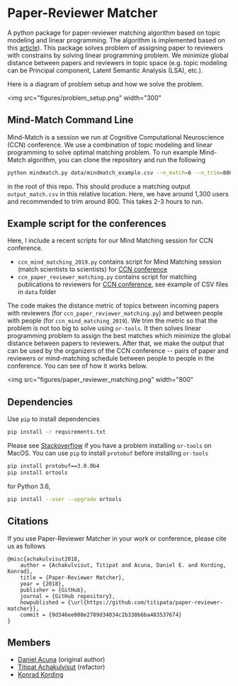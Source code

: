 # Paper-Reviewer Matcher

A python package for paper-reviewer matching algorithm based on topic modeling and linear programming. The algorithm is implemented based on this [article](http://www.cis.upenn.edu/~cjtaylor/PUBLICATIONS/pdfs/TaylorTR08.pdf)). This package solves problem of assigning paper to reviewers with constrains by solving linear programming problem. We minimize global distance between papers and reviewers in topic space (e.g. topic modeling can be Principal component, Latent Semantic Analysis (LSA), etc.).

Here is a diagram of problem setup and how we solve the problem.

<img
  src="figures/problem_setup.png"
  width="300"
>

## Mind-Match Command Line

Mind-Match is a session we run at Cognitive Computational Neuroscience (CCN) conference.
We use a combination of topic modeling and linear programming to solve optimal matching problem.
To run example Mind-Match algorithm, you can clone the repository and run the following

```sh
python mindmatch.py data/mindmatch_example.csv --n_match=6 --n_trim=800
```

in the root of this repo. This should produce a matching output `output_match.csv` in this relative location.
Here, we have around 1,300 users and recommended to trim around 800. This takes 2-3 hours to run.

## Example script for the conferences

Here, I include a recent scripts for our Mind Matching session for CCN conference.

- `ccn_mind_matching_2019.py` contains script for Mind Matching session (match scientists to scientists) for [CCN conference](https://ccneuro.org/2018/)
- `ccn_paper_reviewer_matching.py` contains script for matching publications to reviewers for [CCN conference](https://ccneuro.org/2019/), see example of CSV files in `data` folder

The code makes the distance metric of topics between incoming papers with reviewers (for `ccn_paper_reviewer_matching.py`) and
between people with people (for `ccn_mind_matching_2019`). We trim the metric so that the problem is not too big to solve using `or-tools`.
It then solves linear programming problem to assign the best matches which minimize the global distance between papers to reviewers.
After that, we make the output that can be used by the organizers of the CCN conference -- pairs of paper and reviewers or mind-matching
schedule between people to people in the conference.
You can see of how it works below.

<img
  src="figures/paper_reviewer_matching.png"
  width="800"
>

## Dependencies

Use `pip` to install dependencies

```sh
pip install -r requirements.txt
```

Please see [Stackoverflow](http://stackoverflow.com/questions/26593497/cant-install-or-tools-on-mac-10-10) if you have a problem installing `or-tools` on MacOS. You can use `pip` to install `protobuf` before installing `or-tools`

```sh
pip install protobuf==3.0.0b4
pip install ortools
```

for Python 3.6,

```sh
pip install --user --upgrade ortools
```

## Citations

If you use Paper-Reviewer Matcher in your work or conference, please cite us as follows

```
@misc{achakulvisut2018,
    author = {Achakulvisut, Titipat and Acuna, Daniel E. and Kording, Konrad},
    title = {Paper-Reviewer Matcher},
    year = {2018},
    publisher = {GitHub},
    journal = {GitHub repository},
    howpublished = {\url{https://github.com/titipata/paper-reviewer-matcher}},
    commit = {9d346ee008e2789d34034c2b330b6ba483537674}
}
```

## Members

- [Daniel Acuna](https://scienceofscience.org/) (original author)
- [Titipat Achakulvisut](https://github.com/titipata) (refactor)
- [Konrad Kording](http://kordinglab.com/)
